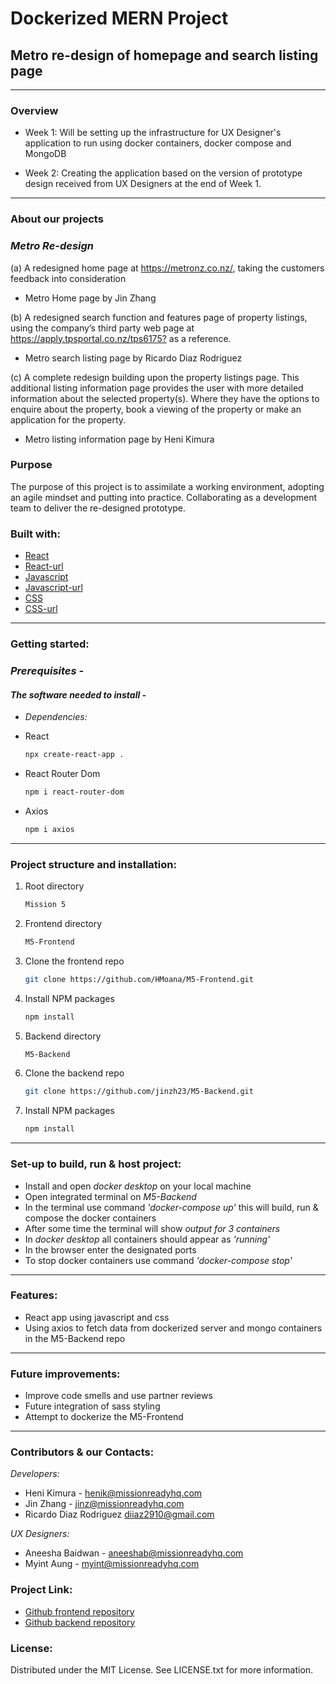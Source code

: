 # Dockerized MERN Project

## Metro re-design of homepage and search listing page

---

### **Overview**

- Week 1: Will be setting up the infrastructure for UX Designer's application to run using docker containers, docker compose and MongoDB

- Week 2: Creating the application based on the version of prototype design received from UX Designers at the end of Week 1.

---

### **About our projects**

### _Metro Re-design_

(a) A redesigned home page at <https://metronz.co.nz/>, taking the customers feedback into consideration

- Metro Home page by Jin Zhang

(b) A redesigned search function and features page of property listings, using the company’s third party web page at <https://apply.tpsportal.co.nz/tps6175?> as a reference.

- Metro search listing page by Ricardo Diaz Rodriguez

(c) A complete redesign building upon the property listings page. This additional listing information page provides the user with more detailed information about the selected property(s). Where they have the options to enquire about the property, book a viewing of the property or make an application for the property.

- Metro listing information page by Heni Kimura

### **Purpose**

The purpose of this project is to assimilate a working environment, adopting an agile mindset and putting into practice. Collaborating as a development team to deliver the re-designed prototype.

### **Built with:**

- [React](https://img.shields.io/badge/React-20232A?style=for-the-badge&logo-react&logoColor=026e00 "React")
- [React-url](https://react.dev/ "Reacturl")
- [Javascript](https://img.shields.io/badge/Javascript-20232A?style=for-the-badge&logo-javascript&logoColor=026e00 "Javascript")
- [Javascript-url](https://www.javascript.com/ "Javascripturl")
- [CSS](https://img.shields.io/badge/CSS-20232A?style=for-the-badge&logo-css&logoColor=026e00 "CSS")
- [CSS-url](https://www.w3schools.com/css/ "CSSurl")

---

### **Getting started:**

### _Prerequisites -_

#### _The software needed to install -_

- _Dependencies:_

- React

  ```sh
  npx create-react-app .
  ```

- React Router Dom

  ```sh
  npm i react-router-dom
  ```

- Axios

  ```sh
  npm i axios
  ```

---

### **Project structure and installation:**

1. Root directory 

   ```sh
   Mission 5
   ```


2. Frontend directory

   ```sh
   M5-Frontend
   ```

3. Clone the frontend repo

   ```sh
   git clone https://github.com/HMoana/M5-Frontend.git
   ```

4. Install NPM packages

   ```sh
   npm install
   ```

5. Backend directory

   ```sh
   M5-Backend
   ```

6. Clone the backend repo

   ```sh
   git clone https://github.com/jinzh23/M5-Backend.git
   ```

7. Install NPM packages

   ```sh
   npm install
   ```   

---

### **Set-up to build, run & host project:**

- Install and open _docker desktop_ on your local machine
- Open integrated terminal on _M5-Backend_
- In the terminal use command _'docker-compose up'_ this will build, run & compose the docker containers
- After some time the terminal will show _output for 3 containers_
- In _docker desktop_ all containers should appear as _'running'_
- In the browser enter the designated ports
- To stop docker containers use command _'docker-compose stop'_

---

### **Features:**

- React app using javascript and css
- Using axios to fetch data from dockerized server and mongo containers in the M5-Backend repo

---

### **Future improvements:**

- Improve code smells and use partner reviews
- Future integration of sass styling
- Attempt to dockerize the M5-Frontend 

---

### **Contributors & our Contacts:**

_Developers:_

- Heni Kimura - <henik@missionreadyhq.com>
- Jin Zhang - <jinz@missionreadyhq.com>
- Ricardo Diaz Rodriguez <diiaz2910@gmail.com>

_UX Designers:_

- Aneesha Baidwan - <aneeshab@missionreadyhq.com>
- Myint Aung - <myint@missionreadyhq.com>

### **Project Link:**

- [Github frontend repository](https://github.com/HMoana/M5-Frontend.git "Github frontend repository")
- [Github backend repository](https://github.com/jinzh23/M5-Backend.git "Github backend repository")

### **License:**

Distributed under the MIT License. See LICENSE.txt for more information.
